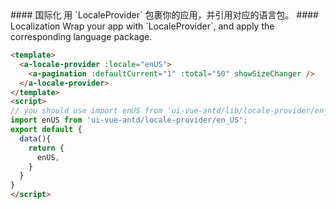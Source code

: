 <cn>
#### 国际化
用 `LocaleProvider` 包裹你的应用，并引用对应的语言包。
</cn>

<us>
#### Localization
Wrap your app with `LocaleProvider`, and apply the corresponding language package.
</us>

```html
<template>
  <a-locale-provider :locale="enUS">
    <a-pagination :defaultCurrent="1" :total="50" showSizeChanger />
  </a-locale-provider>
</template>
<script>
// you should use import enUS from 'ui-vue-antd/lib/locale-provider/en_US';
import enUS from 'ui-vue-antd/locale-provider/en_US';
export default {
  data(){
    return {
      enUS,
    }
  }
}
</script>
```
